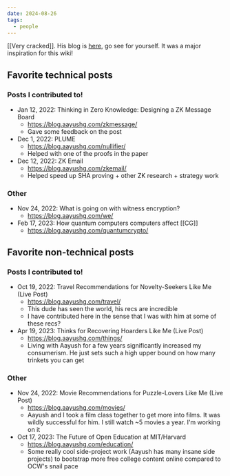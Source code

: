 ```yaml
---
date: 2024-08-26
tags:
  - people
---
```


[[Very cracked]]. His blog is [here](https://blog.aayushg.com/), go see for yourself. It was a major inspiration for this wiki!

## Favorite technical posts

### Posts I contributed to!

- Jan 12, 2022: Thinking in Zero Knowledge: Designing a ZK Message Board
  - https://blog.aayushg.com/zkmessage/
  - Gave some feedback on the post
- Dec 1, 2022: PLUME
  - https://blog.aayushg.com/nullifier/
  - Helped with one of the proofs in the paper
- Dec 12, 2022: ZK Email
  - https://blog.aayushg.com/zkemail/
  - Helped speed up SHA proving + other ZK research + strategy work

### Other

- Nov 24, 2022: What is going on with witness encryption?
  - https://blog.aayushg.com/we/
- Feb 17, 2023: How quantum computers computers affect [[CG]]
  - https://blog.aayushg.com/quantumcrypto/

## Favorite non-technical posts

### Posts I contributed to!

- Oct 19, 2022: Travel Recommendations for Novelty-Seekers Like Me (Live Post)
  - https://blog.aayushg.com/travel/
  - This dude has seen the world, his recs are incredible
  - I have contributed here in the sense that I was with him at some of these recs?
- Apr 19, 2023: Thinks for Recovering Hoarders Like Me (Live Post)
  - https://blog.aayushg.com/things/
  - Living with Aayush for a few years significantly increased my consumerism. He just sets such a high upper bound on how many trinkets you can get

### Other

- Nov 24, 2022: Movie Recommendations for Puzzle-Lovers Like Me (Live Post)
  - https://blog.aayushg.com/movies/
  - Aayush and I took a film class together to get more into films. It was wildly successful for him. I still watch ~5 movies a year. I'm working on it
- Oct 17, 2023: The Future of Open Education at MIT/Harvard
  - https://blog.aayushg.com/education/
  - Some really cool side-project work (Aayush has many insane side projects) to bootstrap more free college content online compared to OCW's snail pace
